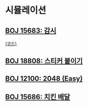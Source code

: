# 시뮬레이션

## [BOJ 15683: 감시](https://www.acmicpc.net/problem/15683)
[(코드)](https://github.com/DJ-archive/Algorithm-DataStructure/blob/main/0minyoung0/algorithm/13_시뮬레이션/15683.java)

## [BOJ 18808: 스티커 붙이기](https://www.acmicpc.net/problem/18808)

## [BOJ 12100: 2048 (Easy)](https://www.acmicpc.net/problem/12100)

## [BOJ 15686: 치킨 배달](https://www.acmicpc.net/problem/15686)